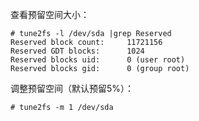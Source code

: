 查看预留空间大小：

```shell
# tune2fs -l /dev/sda |grep Reserved
Reserved block count:     11721156
Reserved GDT blocks:      1024
Reserved blocks uid:      0 (user root)
Reserved blocks gid:      0 (group root)
```

调整预留空间（默认预留5%）：

```shell
# tune2fs -m 1 /dev/sda
```

